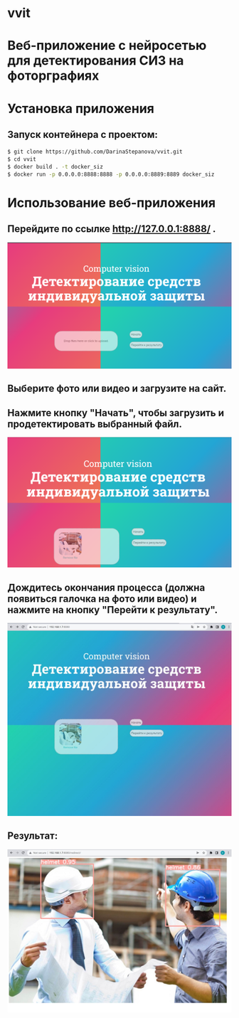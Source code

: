# vvit

# Веб-приложение с нейросетью для детектирования СИЗ на фоторграфиях

# Установка приложения
## Запуск контейнера с проектом:
```bash
$ git clone https://github.com/DarinaStepanova/vvit.git
$ cd vvit
$ docker build . -t docker_siz
$ docker run -p 0.0.0.0:8888:8888 -p 0.0.0.0:8889:8889 docker_siz
```

# Использование веб-приложения
## Перейдите по ссылке http://127.0.0.1:8888/ .
<img src="https://github.com/DarinaStepanova/vvit/blob/f408552d33103b5693be68a69c17d05eacc9cf79/src/img.png"/>

## Выберите фото или видео и загрузите на сайт.

## Нажмите кнопку "Начать", чтобы загрузить и продетектировать выбранный файл.
<img src="https://github.com/DarinaStepanova/vvit/blob/f408552d33103b5693be68a69c17d05eacc9cf79/src/img_1.png"/>

## Дождитесь окончания процесса (должна появиться галочка на фото или видео) и нажмите на кнопку "Перейти к результату".
<img src="https://github.com/DarinaStepanova/vvit/blob/f408552d33103b5693be68a69c17d05eacc9cf79/src/3.jpg"/>

## Результат:
<img src="https://github.com/DarinaStepanova/vvit/blob/f408552d33103b5693be68a69c17d05eacc9cf79/src/4.jpg"/>
